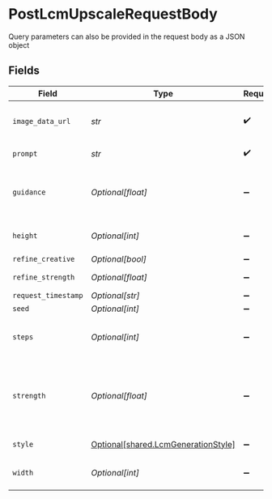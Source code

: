 # PostLcmUpscaleRequestBody

Query parameters can also be provided in the request body as a JSON object


## Fields

| Field                                                                                                                            | Type                                                                                                                             | Required                                                                                                                         | Description                                                                                                                      |
| -------------------------------------------------------------------------------------------------------------------------------- | -------------------------------------------------------------------------------------------------------------------------------- | -------------------------------------------------------------------------------------------------------------------------------- | -------------------------------------------------------------------------------------------------------------------------------- |
| `image_data_url`                                                                                                                 | *str*                                                                                                                            | :heavy_check_mark:                                                                                                               | Image data used to generate image. In base64 format. Prefix: `data:image/jpeg;base64,`                                           |
| `prompt`                                                                                                                         | *str*                                                                                                                            | :heavy_check_mark:                                                                                                               | The prompt used to generate images                                                                                               |
| `guidance`                                                                                                                       | *Optional[float]*                                                                                                                | :heavy_minus_sign:                                                                                                               | How strongly the generation should reflect the prompt. Must be a float between 0.5 and 20.                                       |
| `height`                                                                                                                         | *Optional[int]*                                                                                                                  | :heavy_minus_sign:                                                                                                               | The output width of the image. Must be 512, 640 or 1024.                                                                         |
| `refine_creative`                                                                                                                | *Optional[bool]*                                                                                                                 | :heavy_minus_sign:                                                                                                               | Refine creative                                                                                                                  |
| `refine_strength`                                                                                                                | *Optional[float]*                                                                                                                | :heavy_minus_sign:                                                                                                               | Must be a float between 0.5 and 0.9.                                                                                             |
| `request_timestamp`                                                                                                              | *Optional[str]*                                                                                                                  | :heavy_minus_sign:                                                                                                               | N/A                                                                                                                              |
| `seed`                                                                                                                           | *Optional[int]*                                                                                                                  | :heavy_minus_sign:                                                                                                               | N/A                                                                                                                              |
| `steps`                                                                                                                          | *Optional[int]*                                                                                                                  | :heavy_minus_sign:                                                                                                               | The number of steps to use for the generation. Must be between 4 and 16.                                                         |
| `strength`                                                                                                                       | *Optional[float]*                                                                                                                | :heavy_minus_sign:                                                                                                               | How strongly the generated images should reflect the original image supplied in imageDataUrl. Must be a float between 0.1 and 1. |
| `style`                                                                                                                          | [Optional[shared.LcmGenerationStyle]](../../models/shared/lcmgenerationstyle.md)                                                 | :heavy_minus_sign:                                                                                                               | The style to generate LCM images with.                                                                                           |
| `width`                                                                                                                          | *Optional[int]*                                                                                                                  | :heavy_minus_sign:                                                                                                               | The output width of the image. Must be 512, 640 or 1024.                                                                         |